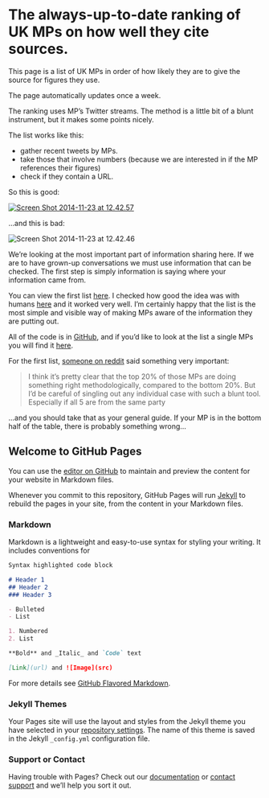 # The always-up-to-date ranking of UK MPs on how well they cite sources.



This page is a list of UK MPs in order of how likely they are to give the source for figures they use.

The page automatically updates once a week.

The ranking uses MP’s Twitter streams. The method is a little bit of a blunt instrument, but it makes some points nicely.

The list works like this:

*   gather recent tweets by MPs.
*   take those that involve numbers (because we are interested in if the MP references their figures)
*   check if they contain a URL.

So this is good:

[![Screen Shot 2014-11-23 at 12.42.57](https://i0.wp.com/joereddington.com/wp-content/uploads/2014/11/Screen-Shot-2014-11-23-at-12.42.57.png?resize=544%2C473)](https://i0.wp.com/joereddington.com/wp-content/uploads/2014/11/Screen-Shot-2014-11-23-at-12.42.57.png)

…and this is bad:

![Screen Shot 2014-11-23 at 12.42.46](https://i1.wp.com/joereddington.com/wp-content/uploads/2014/11/Screen-Shot-2014-11-23-at-12.42.46.png?resize=540%2C283)

We’re looking at the most important part of information sharing here. If we are to have grown-up conversations we must use information that can be checked. The first step is simply information is saying where your information came from.

You can view the first list [here](http://joereddington.com/4534/2014/11/24/the-list-of-uk-politicians-most-likely-to-be-making-up-facts./). I checked how good the idea was with humans [here](http://joereddington.com/5153/2015/04/28/does-your-mp-cite-their-sources-or-do-they-make-up-the-facts-find-out-here/) and it worked very well. I’m certainly happy that the list is the most simple and visible way of making MPs aware of the information they are putting out.

All of the code is in [GitHub](https://github.com/joereddington/whichmpscitesources), and if you’d like to look at the list a single MPs you will find it [here](http://joereddington.com/mps_always/full/).

For the first list, [someone on reddit](https://www.reddit.com/r/unitedkingdom/comments/34ht2x/how_likely_is_your_mp_to_cite_sources_ranking/cqux0mj) said something very important:

> I think it’s pretty clear that the top 20% of those MPs are doing something right methodologically, compared to the bottom 20%. But I’d be careful of singling out any individual case with such a blunt tool. Especially if all 5 are from the same party

…and you should take that as your general guide. If your MP is in the bottom half of the table, there is probably something wrong…






## Welcome to GitHub Pages

You can use the [editor on GitHub](https://github.com/joereddington/whichmpscitesources/edit/gh-pages/index.md) to maintain and preview the content for your website in Markdown files.

Whenever you commit to this repository, GitHub Pages will run [Jekyll](https://jekyllrb.com/) to rebuild the pages in your site, from the content in your Markdown files.

### Markdown

Markdown is a lightweight and easy-to-use syntax for styling your writing. It includes conventions for

```markdown
Syntax highlighted code block

# Header 1
## Header 2
### Header 3

- Bulleted
- List

1. Numbered
2. List

**Bold** and _Italic_ and `Code` text

[Link](url) and ![Image](src)
```

For more details see [GitHub Flavored Markdown](https://guides.github.com/features/mastering-markdown/).

### Jekyll Themes

Your Pages site will use the layout and styles from the Jekyll theme you have selected in your [repository settings](https://github.com/joereddington/whichmpscitesources/settings). The name of this theme is saved in the Jekyll `_config.yml` configuration file.

### Support or Contact

Having trouble with Pages? Check out our [documentation](https://docs.github.com/categories/github-pages-basics/) or [contact support](https://github.com/contact) and we’ll help you sort it out.
